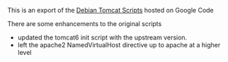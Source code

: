 This is an export of the [Debian Tomcat Scripts](http://code.google.com/p/debian-tomcat-scripts/) hosted on Google Code

There are some enhancements to the original scripts
 *	updated the tomcat6 init script with the upstream version.  
 *	left the apache2 NamedVirtualHost directive up to apache at a higher level
